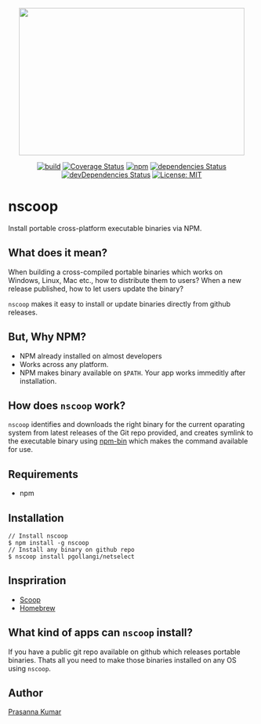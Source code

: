 <p align="center">
  <img width="460" height="300" src="https://repository-images.githubusercontent.com/292270673/f535df80-feac-11ea-8f5f-50a6f0771c4e">
</p>

<p align="center">
  <a href="https://github.com/pgollangi/nscoop"><img src="https://github.com/pgollangi/nscoop/workflows/build/badge.svg" alt="build"></a>
  <a href="https://codecov.io/gh/pgollangi/nscoop"><img src="https://img.shields.io/codecov/c/github/pgollangi/nscoop" alt="Coverage Status"></a>
  <a href="https://www.npmjs.com/package/nscoop"><img src="https://img.shields.io/npm/v/nscoop" alt="npm"></a>
  <a href="https://david-dm.org/pgollangi/nscoop"><img src="https://david-dm.org/pgollangi/nscoop/status.svg" alt="dependencies Status"></a>
  <a href="https://david-dm.org/pgollangi/nscoop?type=dev"><img src="https://david-dm.org/pgollangi/nscoop/dev-status.svg" alt="devDependencies Status"></a>
  <a href="https://github.com/pgollangi/nscoop/blob/master/LICENSE"><img src="https://img.shields.io/github/license/pgollangi/nscoop" alt="License: MIT"></a>
</p>

# nscoop 

Install portable cross-platform executable binaries via NPM.

## What does it mean?
When building a cross-compiled portable binaries which works on Windows, Linux, Mac etc., how to distribute them to users? When a new release published, how to let users update the binary?

`nscoop` makes it easy to install or update binaries directly from github releases.

## But, Why NPM?
- NPM already installed on almost developers 
- Works across any platform.
- NPM makes binary available on `$PATH`. Your app works immeditly after installation. 

## How does `nscoop` work?
`nscoop` identifies and downloads the right binary for the current oparating system from latest releases of the Git repo provided, and creates symlink to the executable binary using [npm-bin](https://docs.npmjs.com/cli/bin.html) which makes the command available for use.

## Requirements
 - npm

## Installation
```console
// Install nscoop
$ npm install -g nscoop
// Install any binary on github repo
$ nscoop install pgollangi/netselect

```
## Inspriration
- [Scoop](https://scoop.sh/)
- [Homebrew](https://brew.sh/)

## What kind of apps can `nscoop` install?
If you have a public git repo available on github which releases portable binaries. Thats all you need to make those binaries installed on any OS using `nscoop`.

## Author
[Prasanna Kumar](https://pgollangi.com)
